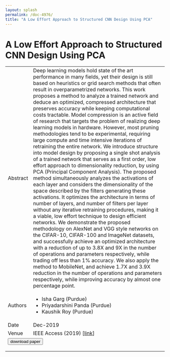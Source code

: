 ```yaml
---
layout: splash
permalink: /doc-4976/
title: "A Low Effort Approach to Structured CNN Design Using PCA"
---
```


# A Low Effort Approach to Structured CNN Design Using PCA

<table>
    <tbody>
    <tr>
        <td>Abstract</td>
        <td>Deep learning models hold state of the art performance in many fields, yet their design is still based on heuristics or grid search methods that often result in overparametrized networks. This work proposes a method to analyze a trained network and deduce an optimized, compressed architecture that preserves accuracy while keeping computational costs tractable. Model compression is an active field of research that targets the problem of realizing deep learning models in hardware. However, most pruning methodologies tend to be experimental, requiring large compute and time intensive iterations of retraining the entire network. We introduce structure into model design by proposing a single shot analysis of a trained network that serves as a first order, low effort approach to dimensionality reduction, by using PCA (Principal Component Analysis). The proposed method simultaneously analyzes the activations of each layer and considers the dimensionality of the space described by the filters generating these activations. It optimizes the architecture in terms of number of layers, and number of filters per layer without any iterative retraining procedures, making it a viable, low effort technique to design efficient networks. We demonstrate the proposed methodology on AlexNet and VGG style networks on the CIFAR-10, CIFAR-100 and ImageNet datasets, and successfully achieve an optimized architecture with a reduction of up to 3.8X and 9X in the number of operations and parameters respectively, while trading off less than 1% accuracy. We also apply the method to MobileNet, and achieve 1.7X and 3.9X reduction in the number of operations and parameters respectively, while improving accuracy by almost one percentage point.</td>
    </tr>
    <tr>
        <td>Authors</td>
        <td>
            <ul>
                <li>Isha Garg (Purdue)</li>
                <li>Priyadarshini Panda (Purdue)</li>
                <li>Kaushik Roy (Purdue)</li>
            </ul>
        </td>
    </tr>
    <tr>
        <td>Date</td>
        <td>Dec-2019</td>
    </tr>
    <tr>
        <td>Venue</td>
        <td>IEEE Access (2019) [<a href="https://ieeexplore.ieee.org/document/8941144">link</a>]</td>
    </tr>
        <tr>
            <td colspan="2">
                <form method="get" action="https://ibm.box.com/v/doc-4976-paper">
                    <button type="submit">download paper</button>
                </form>
            </td>
        </tr>
    </tbody>
</table>
